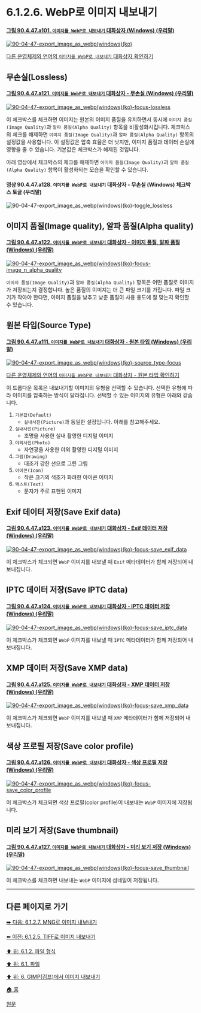 # 6.1.2.6. WebP로 이미지 내보내기

#### [그림 90.4.47.a101. `이미지를 WebP로 내보내기` 대화상자 (Windows) (우리말)](https://wonder13662.github.io/gimp/2.10.36_ko/90-04-47-export_image_as_webp.html#%EA%B7%B8%EB%A6%BC-90447a101-%EC%9D%B4%EB%AF%B8%EC%A7%80%EB%A5%BC-webp%EB%A1%9C-%EB%82%B4%EB%B3%B4%EB%82%B4%EA%B8%B0-%EB%8C%80%ED%99%94%EC%83%81%EC%9E%90-windows-%EC%9A%B0%EB%A6%AC%EB%A7%90)
[![90-04-47-export_image_as_webp(windows)(ko)](https://github.com/wonder13662/gimp/assets/15767104/dfd35949-142a-47af-9293-487c64863457)](https://wonder13662.github.io/gimp/2.10.36_ko/90-04-47-export_image_as_webp.html#%EA%B7%B8%EB%A6%BC-90447a101-%EC%9D%B4%EB%AF%B8%EC%A7%80%EB%A5%BC-webp%EB%A1%9C-%EB%82%B4%EB%B3%B4%EB%82%B4%EA%B8%B0-%EB%8C%80%ED%99%94%EC%83%81%EC%9E%90-windows-%EC%9A%B0%EB%A6%AC%EB%A7%90)

[다른 운영체제와 언어의 `이미지를 WebP로 내보내기` 대화상자 확인하기](https://wonder13662.github.io/gimp/2.10.36_ko/90-04-47-export_image_as_webp.html#%EA%B7%B8%EB%A6%BC-90447a102-%EC%9D%B4%EB%AF%B8%EC%A7%80%EB%A5%BC-webp%EB%A1%9C-%EB%82%B4%EB%B3%B4%EB%82%B4%EA%B8%B0-%EB%8C%80%ED%99%94%EC%83%81%EC%9E%90-windows-%EC%98%81%EC%96%B4)

## 무손실(Lossless)

#### [그림 90.4.47.a121. `이미지를 WebP로 내보내기` 대화상자 - 무손실 (Windows) (우리말)](https://wonder13662.github.io/gimp/2.10.36_ko/90-04-47-export_image_as_webp.html#%EA%B7%B8%EB%A6%BC-90447a121-%EC%9D%B4%EB%AF%B8%EC%A7%80%EB%A5%BC-webp%EB%A1%9C-%EB%82%B4%EB%B3%B4%EB%82%B4%EA%B8%B0-%EB%8C%80%ED%99%94%EC%83%81%EC%9E%90---%EB%AC%B4%EC%86%90%EC%8B%A4-windows-%EC%9A%B0%EB%A6%AC%EB%A7%90)
[![90-04-47-export_image_as_webp(windows)(ko)-focus-lossless](https://github.com/wonder13662/gimp/assets/15767104/cba2618d-8ef3-4248-8b89-e3b4f4e95a5c)](https://wonder13662.github.io/gimp/2.10.36_ko/90-04-47-export_image_as_webp.html#%EA%B7%B8%EB%A6%BC-90447a121-%EC%9D%B4%EB%AF%B8%EC%A7%80%EB%A5%BC-webp%EB%A1%9C-%EB%82%B4%EB%B3%B4%EB%82%B4%EA%B8%B0-%EB%8C%80%ED%99%94%EC%83%81%EC%9E%90---%EB%AC%B4%EC%86%90%EC%8B%A4-windows-%EC%9A%B0%EB%A6%AC%EB%A7%90)

이 체크박스를 체크하면 이미지는 원본의 이미지 품질을 유지하면서 동시에 `이미지 품질(Image Quality)`과 `알파 품질(Alpha Quality)` 항목을 비활성화시킵니다. 체크박스의 체크를 해제하면 `이미지 품질(Image Quality)`과 `알파 품질(Alpha Quality)` 항목의 설정값을 사용합니다. 이 설정값은 압축 효율은 더 낫지만, 이미지 품질과 데이터 손실에 영향을 줄 수 있습니다. 기본값은 체크박스가 해제된 것입니다.

아래 영상에서 체크박스의 체크를 해제하면 `이미지 품질(Image Quality)`과 `알파 품질(Alpha Quality)` 항목이 활성화되는 모습을 확인할 수 있습니다.

#### 영상 90.4.47.a128. `이미지를 WebP로 내보내기` 대화상자 - 무손실 (Windows) 체크박스 토글 (우리말)
![90-04-47-export_image_as_webp(windows)(ko)-toggle_lossless](https://github.com/wonder13662/gimp/assets/15767104/a44ef4d0-31ca-45ad-a965-3e1f8b55f338)

## 이미지 품질(Image quality), 알파 품질(Alpha quality)

#### [그림 90.4.47.a122. `이미지를 WebP로 내보내기` 대화상자 - 이미지 품질, 알파 품질 (Windows) (우리말)](https://wonder13662.github.io/gimp/2.10.36_ko/90-04-47-export_image_as_webp.html#%EA%B7%B8%EB%A6%BC-90447a122-%EC%9D%B4%EB%AF%B8%EC%A7%80%EB%A5%BC-webp%EB%A1%9C-%EB%82%B4%EB%B3%B4%EB%82%B4%EA%B8%B0-%EB%8C%80%ED%99%94%EC%83%81%EC%9E%90---%EC%9D%B4%EB%AF%B8%EC%A7%80-%ED%92%88%EC%A7%88-%EC%95%8C%ED%8C%8C-%ED%92%88%EC%A7%88-windows-%EC%9A%B0%EB%A6%AC%EB%A7%90)
[![90-04-47-export_image_as_webp(windows)(ko)-focus-image_n_alpha_quality](https://github.com/wonder13662/gimp/assets/15767104/5578f93b-9652-4b21-8c9d-ed2836f92231)](https://wonder13662.github.io/gimp/2.10.36_ko/90-04-47-export_image_as_webp.html#%EA%B7%B8%EB%A6%BC-90447a122-%EC%9D%B4%EB%AF%B8%EC%A7%80%EB%A5%BC-webp%EB%A1%9C-%EB%82%B4%EB%B3%B4%EB%82%B4%EA%B8%B0-%EB%8C%80%ED%99%94%EC%83%81%EC%9E%90---%EC%9D%B4%EB%AF%B8%EC%A7%80-%ED%92%88%EC%A7%88-%EC%95%8C%ED%8C%8C-%ED%92%88%EC%A7%88-windows-%EC%9A%B0%EB%A6%AC%EB%A7%90)

`이미지 품질(Image Quality)`과 `알파 품질(Alpha Quality)` 항목은 어떤 품질로 이미지가 저장되는지 결정합니다. 높은 품질의 이미지는 더 큰 파일 크기를 가집니다. 파일 크기가 작아야 한다면, 이미지 품질을 낮추고 낮춘 품질이 사용 용도에 잘 맞는지 확인할 수 있습니다.

## 원본 타입(Source Type)

#### [그림 90.4.47.a111. `이미지를 WebP로 내보내기` 대화상자 - 원본 타입 (Windows) (우리말)](https://wonder13662.github.io/gimp/2.10.36_ko/90-04-47-export_image_as_webp.html#%EA%B7%B8%EB%A6%BC-90447a111-%EC%9D%B4%EB%AF%B8%EC%A7%80%EB%A5%BC-webp%EB%A1%9C-%EB%82%B4%EB%B3%B4%EB%82%B4%EA%B8%B0-%EB%8C%80%ED%99%94%EC%83%81%EC%9E%90---%EC%9B%90%EB%B3%B8-%ED%83%80%EC%9E%85-windows-%EC%9A%B0%EB%A6%AC%EB%A7%90)
[![90-04-47-export_image_as_webp(windows)(ko)-source_type-focus](https://github.com/wonder13662/gimp/assets/15767104/9688e64f-5507-4fe0-94e0-2043672cdbc9)](https://wonder13662.github.io/gimp/2.10.36_ko/90-04-47-export_image_as_webp.html#%EA%B7%B8%EB%A6%BC-90447a111-%EC%9D%B4%EB%AF%B8%EC%A7%80%EB%A5%BC-webp%EB%A1%9C-%EB%82%B4%EB%B3%B4%EB%82%B4%EA%B8%B0-%EB%8C%80%ED%99%94%EC%83%81%EC%9E%90---%EC%9B%90%EB%B3%B8-%ED%83%80%EC%9E%85-windows-%EC%9A%B0%EB%A6%AC%EB%A7%90)

[다른 운영체제와 언어의 `이미지를 WebP로 내보내기` 대화상자 - 원본 타입 확인하기](https://wonder13662.github.io/gimp/2.10.36_ko/90-04-47-export_image_as_webp.html#%EA%B7%B8%EB%A6%BC-90447a112-%EC%9D%B4%EB%AF%B8%EC%A7%80%EB%A5%BC-webp%EB%A1%9C-%EB%82%B4%EB%B3%B4%EB%82%B4%EA%B8%B0-%EB%8C%80%ED%99%94%EC%83%81%EC%9E%90---%EC%9B%90%EB%B3%B8-%ED%83%80%EC%9E%85-windows-%EC%98%81%EC%96%B4)

이 드롭다운 목록은 내보내기할 이미지의 유형을 선택할 수 있습니다. 선택한 유형에 따라 이미지를 압축하는 방식이 달라집니다. 선택할 수 있는 이미지의 유형은 아래와 같습니다.

1. `기본값(Default)`
   - `실내사진(Picture)`과 동일한 설정입니다. 아래를 참고해주세요.
2. `실내사진(Picture)`
   - 조명을 사용한 실내 촬영한 디지털 이미지
3. `야외사진(Photo)`
   - 자연광을 사용한 야외 촬영한 디지털 이미지
4. `그림(Drawing)`
   - 대조가 강한 선으로 그린 그림
5. `아이콘(Icon)`
   - 작은 크기의 색조가 화려한 아이콘 이미지
6. `텍스트(Text)`
   - 문자가 주로 표현된 이미지

## Exif 데이터 저장(Save Exif data)

#### [그림 90.4.47.a123. `이미지를 WebP로 내보내기` 대화상자 - Exif 데이터 저장 (Windows) (우리말)](https://wonder13662.github.io/gimp/2.10.36_ko/90-04-47-export_image_as_webp.html#%EA%B7%B8%EB%A6%BC-90447a123-%EC%9D%B4%EB%AF%B8%EC%A7%80%EB%A5%BC-webp%EB%A1%9C-%EB%82%B4%EB%B3%B4%EB%82%B4%EA%B8%B0-%EB%8C%80%ED%99%94%EC%83%81%EC%9E%90---exif-%EB%8D%B0%EC%9D%B4%ED%84%B0-%EC%A0%80%EC%9E%A5-windows-%EC%9A%B0%EB%A6%AC%EB%A7%90)
[![90-04-47-export_image_as_webp(windows)(ko)-focus-save_exif_data](https://github.com/wonder13662/gimp/assets/15767104/79127005-66af-403d-8942-61d9aaa7cd7f)](https://wonder13662.github.io/gimp/2.10.36_ko/90-04-47-export_image_as_webp.html#%EA%B7%B8%EB%A6%BC-90447a123-%EC%9D%B4%EB%AF%B8%EC%A7%80%EB%A5%BC-webp%EB%A1%9C-%EB%82%B4%EB%B3%B4%EB%82%B4%EA%B8%B0-%EB%8C%80%ED%99%94%EC%83%81%EC%9E%90---exif-%EB%8D%B0%EC%9D%B4%ED%84%B0-%EC%A0%80%EC%9E%A5-windows-%EC%9A%B0%EB%A6%AC%EB%A7%90)

이 체크박스가 체크되면 `WebP` 이미지를 내보낼 때 `Exif` 메타데이터가 함께 저장되어 내보내집니다.

## IPTC 데이터 저장(Save IPTC data)

#### [그림 90.4.47.a124. `이미지를 WebP로 내보내기` 대화상자 - IPTC 데이터 저장 (Windows) (우리말)](https://wonder13662.github.io/gimp/2.10.36_ko/90-04-47-export_image_as_webp.html#%EA%B7%B8%EB%A6%BC-90447a124-%EC%9D%B4%EB%AF%B8%EC%A7%80%EB%A5%BC-webp%EB%A1%9C-%EB%82%B4%EB%B3%B4%EB%82%B4%EA%B8%B0-%EB%8C%80%ED%99%94%EC%83%81%EC%9E%90---iptc-%EB%8D%B0%EC%9D%B4%ED%84%B0-%EC%A0%80%EC%9E%A5-windows-%EC%9A%B0%EB%A6%AC%EB%A7%90)
[![90-04-47-export_image_as_webp(windows)(ko)-focus-save_iptc_data](https://github.com/wonder13662/gimp/assets/15767104/33948932-7287-4c25-9f9b-11509cb274e8)](https://wonder13662.github.io/gimp/2.10.36_ko/90-04-47-export_image_as_webp.html#%EA%B7%B8%EB%A6%BC-90447a124-%EC%9D%B4%EB%AF%B8%EC%A7%80%EB%A5%BC-webp%EB%A1%9C-%EB%82%B4%EB%B3%B4%EB%82%B4%EA%B8%B0-%EB%8C%80%ED%99%94%EC%83%81%EC%9E%90---iptc-%EB%8D%B0%EC%9D%B4%ED%84%B0-%EC%A0%80%EC%9E%A5-windows-%EC%9A%B0%EB%A6%AC%EB%A7%90)

이 체크박스가 체크되면 `WebP` 이미지를 내보낼 때 `IPTC` 메타데이터가 함께 저장되어 내보내집니다.

## XMP 데이터 저장(Save XMP data)

#### [그림 90.4.47.a125. `이미지를 WebP로 내보내기` 대화상자 - XMP 데이터 저장 (Windows) (우리말)](https://wonder13662.github.io/gimp/2.10.36_ko/90-04-47-export_image_as_webp.html#%EA%B7%B8%EB%A6%BC-90447a125-%EC%9D%B4%EB%AF%B8%EC%A7%80%EB%A5%BC-webp%EB%A1%9C-%EB%82%B4%EB%B3%B4%EB%82%B4%EA%B8%B0-%EB%8C%80%ED%99%94%EC%83%81%EC%9E%90---xmp-%EB%8D%B0%EC%9D%B4%ED%84%B0-%EC%A0%80%EC%9E%A5-windows-%EC%9A%B0%EB%A6%AC%EB%A7%90)
[![90-04-47-export_image_as_webp(windows)(ko)-focus-save_xmp_data](https://github.com/wonder13662/gimp/assets/15767104/824820b6-7894-4479-8c01-157d40af4917)](https://wonder13662.github.io/gimp/2.10.36_ko/90-04-47-export_image_as_webp.html#%EA%B7%B8%EB%A6%BC-90447a125-%EC%9D%B4%EB%AF%B8%EC%A7%80%EB%A5%BC-webp%EB%A1%9C-%EB%82%B4%EB%B3%B4%EB%82%B4%EA%B8%B0-%EB%8C%80%ED%99%94%EC%83%81%EC%9E%90---xmp-%EB%8D%B0%EC%9D%B4%ED%84%B0-%EC%A0%80%EC%9E%A5-windows-%EC%9A%B0%EB%A6%AC%EB%A7%90)

이 체크박스가 체크되면 `WebP` 이미지를 내보낼 때 `XMP` 메타데이터가 함께 저장되어 내보내집니다.

## 색상 프로필 저장(Save color profile)

#### [그림 90.4.47.a126. `이미지를 WebP로 내보내기` 대화상자 - 색상 프로필 저장 (Windows) (우리말)](https://wonder13662.github.io/gimp/2.10.36_ko/90-04-47-export_image_as_webp.html#%EA%B7%B8%EB%A6%BC-90447a126-%EC%9D%B4%EB%AF%B8%EC%A7%80%EB%A5%BC-webp%EB%A1%9C-%EB%82%B4%EB%B3%B4%EB%82%B4%EA%B8%B0-%EB%8C%80%ED%99%94%EC%83%81%EC%9E%90---%EC%83%89%EC%83%81-%ED%94%84%EB%A1%9C%ED%95%84-%EC%A0%80%EC%9E%A5-windows-%EC%9A%B0%EB%A6%AC%EB%A7%90)
[![90-04-47-export_image_as_webp(windows)(ko)-focus-save_color_profile](https://github.com/wonder13662/gimp/assets/15767104/e44210df-3377-49df-8053-22eaeb48d14b)](https://wonder13662.github.io/gimp/2.10.36_ko/90-04-47-export_image_as_webp.html#%EA%B7%B8%EB%A6%BC-90447a126-%EC%9D%B4%EB%AF%B8%EC%A7%80%EB%A5%BC-webp%EB%A1%9C-%EB%82%B4%EB%B3%B4%EB%82%B4%EA%B8%B0-%EB%8C%80%ED%99%94%EC%83%81%EC%9E%90---%EC%83%89%EC%83%81-%ED%94%84%EB%A1%9C%ED%95%84-%EC%A0%80%EC%9E%A5-windows-%EC%9A%B0%EB%A6%AC%EB%A7%90)

이 체크박스가 체크되면 색상 프로필(color profile)이 내보내는 `WebP` 이미지에 저장됩니다.

## 미리 보기 저장(Save thumbnail)

#### [그림 90.4.47.a127. `이미지를 WebP로 내보내기` 대화상자 - 미리 보기 저장 (Windows) (우리말)](https://wonder13662.github.io/gimp/2.10.36_ko/90-04-47-export_image_as_webp.html#%EA%B7%B8%EB%A6%BC-90447a127-%EC%9D%B4%EB%AF%B8%EC%A7%80%EB%A5%BC-webp%EB%A1%9C-%EB%82%B4%EB%B3%B4%EB%82%B4%EA%B8%B0-%EB%8C%80%ED%99%94%EC%83%81%EC%9E%90---%EB%AF%B8%EB%A6%AC-%EB%B3%B4%EA%B8%B0-%EC%A0%80%EC%9E%A5-windows-%EC%9A%B0%EB%A6%AC%EB%A7%90)
[![90-04-47-export_image_as_webp(windows)(ko)-focus-save_thumbnail](https://github.com/wonder13662/gimp/assets/15767104/efa1202d-04f8-473b-a9e4-bfeb43522d21)](https://wonder13662.github.io/gimp/2.10.36_ko/90-04-47-export_image_as_webp.html#%EA%B7%B8%EB%A6%BC-90447a127-%EC%9D%B4%EB%AF%B8%EC%A7%80%EB%A5%BC-webp%EB%A1%9C-%EB%82%B4%EB%B3%B4%EB%82%B4%EA%B8%B0-%EB%8C%80%ED%99%94%EC%83%81%EC%9E%90---%EB%AF%B8%EB%A6%AC-%EB%B3%B4%EA%B8%B0-%EC%A0%80%EC%9E%A5-windows-%EC%9A%B0%EB%A6%AC%EB%A7%90)

이 체크박스를 체크하면 내보내는 `WebP` 이미지에 섬네일이 저장됩니다.

***

## 다른 페이지로 가기

[➡️ 다음: 6.1.2.7. MNG로 이미지 내보내기](./06-01-02-07-export_image_as_mng.md)

[⬅️ 이전: 6.1.2.5. TIFF로 이미지 내보내기](./06-01-02-05-export_image_as_tiff.md)

[⬆️ 위: 6.1.2. 파일 형식](./06-01-02-00-file_formats.md)

[⬆️ 위: 6.1. 파일](./06-01-00-files.md)

[⬆️ 위: 6. GIMP(김프)에서 이미지 내보내기](./06-00-getting-images-out-of-gimp.md)

[🏠 홈](./00-home.md)

[원문](https://docs.gimp.org/2.10/ko/gimp-images-out.html#file-webp-save)
